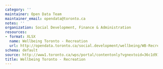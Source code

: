 ```yaml
---
category: ''
maintainer: Open Data Team
maintainer_email: opendata@toronto.ca
notes: ''
organization: Social Development, Finance & Administration
resources:
- format: XLSX
  name: Wellbeing Toronto - Recreation
  url: http://opendata.toronto.ca/social.development/wellbeing/WB-Recreation.xlsx
schema: default
source: http://www1.toronto.ca/wps/portal/contentonly?vgnextoid=36c1d914ec71b410VgnVCM10000071d60f89RCRD&vgnextchannel=1a66e03bb8d1e310VgnVCM10000071d60f89RCRD
title: Wellbeing Toronto - Recreation
---
```

